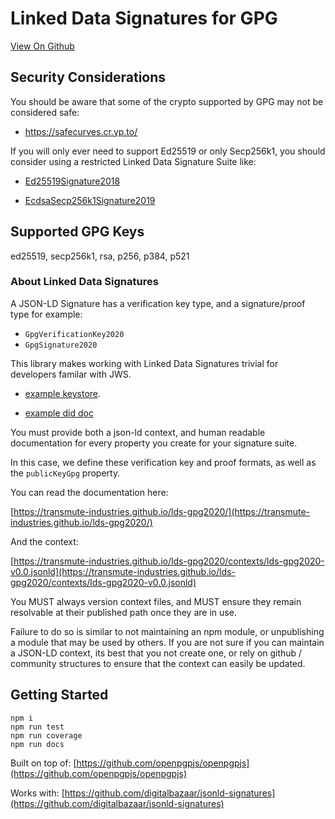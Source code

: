 # Linked Data Signatures for GPG

[View On Github](https://github.com/transmute-industries/lds-gpg2020)

## Security Considerations

You should be aware that some of the crypto supported by GPG may not be considered safe:

- https://safecurves.cr.yp.to/

If you will only ever need to support Ed25519 or only Secp256k1, you should consider using a restricted Linked Data Signature Suite like:

- [Ed25519Signature2018](https://github.com/digitalbazaar/jsonld-signatures/blob/master/lib/suites/Ed25519Signature2018.js)

- [EcdsaSecp256k1Signature2019](https://github.com/decentralized-identity/lds-ecdsa-secp256k1-2019.js)

## Supported GPG Keys

ed25519, secp256k1, rsa, p256, p384, p521


### About Linked Data Signatures

A JSON-LD Signature has a verification key type, and a signature/proof type for example:

- `GpgVerificationKey2020`
- `GpgSignature2020`

This library makes working with Linked Data Signatures trivial for developers familar with JWS.

- [example keystore](./example/didDocGpgKeys.json).

- [example did doc](./example/didDoc.json)

You must provide both a json-ld context, and human readable documentation for every property you create for your signature suite.

In this case, we define these verification key and proof formats, as well as the `publicKeyGpg` property.

You can read the documentation here:

[https://transmute-industries.github.io/lds-gpg2020/](https://transmute-industries.github.io/lds-gpg2020/)

And the context:

[https://transmute-industries.github.io/lds-gpg2020/contexts/lds-gpg2020-v0.0.jsonld](https://transmute-industries.github.io/lds-gpg2020/contexts/lds-gpg2020-v0.0.jsonld)

You MUST always version context files, and MUST ensure they remain resolvable at their published path once they are in use.

Failure to do so is similar to not maintaining an npm module, or unpublishing a module that may be used by others. If you are not sure if you can maintain a JSON-LD context, its best that you not create one, or rely on github / community structures to ensure that the context can easily be updated.

## Getting Started

```
npm i
npm run test
npm run coverage
npm run docs
```

Built on top of: [https://github.com/openpgpjs/openpgpjs](https://github.com/openpgpjs/openpgpjs)

Works with: [https://github.com/digitalbazaar/jsonld-signatures](https://github.com/digitalbazaar/jsonld-signatures)
